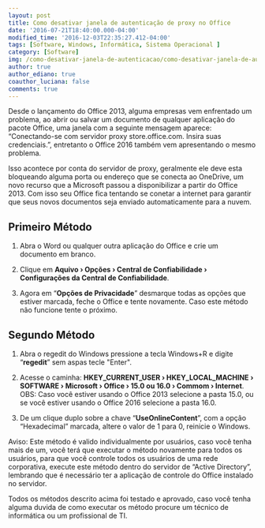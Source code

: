 ```yaml
---
layout: post
title: Como desativar janela de autenticação de proxy no Office
date: '2016-07-21T18:40:00.000-04:00'
modified_time: '2016-12-03T22:35:27.412-04:00'
tags: [Software, Windows, Informática, Sistema Operacional ]
category: [Software]
img: /como-desativar-janela-de-autenticacao/como-desativar-janela-de-autenticacao.jpg
author: true
author_ediano: true
coauthor_luciana: false
comments: true
---
```


Desde o lançamento do Office 2013, alguma empresas vem enfrentado um problema, ao abrir ou salvar um documento de qualquer aplicação do pacote Office, uma janela com a seguinte mensagem aparece: “Conectando-se com servidor proxy store.office.com. Insira suas credenciais.”, entretanto o Office 2016 também vem apresentando o mesmo problema.

Isso acontece por conta do servidor de proxy, geralmente ele deve esta bloqueando alguma porta ou endereço que se conecta ao OneDrive, um novo recurso que a Microsoft passou a disponibilizar a partir do Office 2013. Com isso seu Office fica tentando se conetar a internet para garantir que seus novos documentos seja enviado automaticamente para a nuvem.

## Primeiro Método
1. Abra o Word ou qualquer outra aplicação do Office e crie um documento em branco.

2. Clique em **Aquivo › Opções › Central de Confiabilidade › Configurações da Central de Confiabilidade**.

3. Agora em “**Opções de Privacidade**” desmarque todas as opções que estiver marcada, feche o Office e tente novamente. Caso este método não funcione tente o próximo.

## Segundo Método
1. Abra o regedit do Windows pressione a tecla Windows+R e digite “**regedit**” sem aspas tecle "Enter".

2. Acesse o caminha: **HKEY_CURRENT_USER › HKEY_LOCAL_MACHINE › SOFTWARE › Microsoft › Office › 15.0 ou 16.0 › Commom › Internet**. OBS: Caso você estiver usando o Office 2013 selecione a pasta 15.0, ou se você estiver usando o Office 2016 selecione a pasta 16.0.

3. De um clique duplo sobre a chave “**UseOnlineContent**”, com a opção “Hexadecimal” marcada, altere o valor de 1 para 0, reinicie o Windows.

Aviso: Este método é valido individualmente por usuários, caso você tenha mais de um, você terá que executar o método novamente para todos os usuários, para que você controle todos os usuários de uma rede corporativa, execute este método dentro do servidor de “Active Directory”, lembrando que é necessário ter a aplicação de controle do Office instalado no servidor.

Todos os métodos descrito acima foi testado e aprovado, caso você tenha alguma duvida de como executar os método procure um técnico de informática ou um profissional de TI.